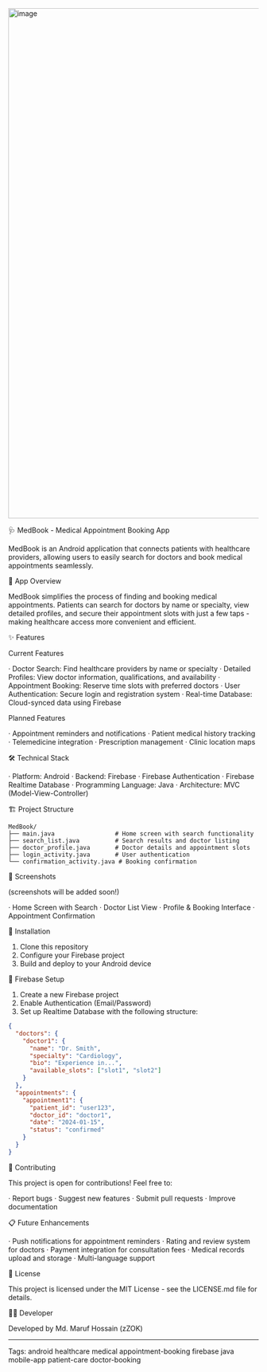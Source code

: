 <img width="1024" height="1024" alt="image" src="https://github.com/user-attachments/assets/318b6b23-d395-4039-83c4-465f21e06e6e" />

🩺 MedBook - Medical Appointment Booking App

MedBook is an Android application that connects patients with healthcare providers, allowing users to easily search for doctors and book medical appointments seamlessly.

📱 App Overview

MedBook simplifies the process of finding and booking medical appointments. Patients can search for doctors by name or specialty, view detailed profiles, and secure their appointment slots with just a few taps - making healthcare access more convenient and efficient.

✨ Features

Current Features

· Doctor Search: Find healthcare providers by name or specialty
· Detailed Profiles: View doctor information, qualifications, and availability
· Appointment Booking: Reserve time slots with preferred doctors
· User Authentication: Secure login and registration system
· Real-time Database: Cloud-synced data using Firebase

Planned Features

· Appointment reminders and notifications
· Patient medical history tracking
· Telemedicine integration
· Prescription management
· Clinic location maps

🛠️ Technical Stack

· Platform: Android
· Backend: Firebase
  · Firebase Authentication
  · Firebase Realtime Database
· Programming Language: Java
· Architecture: MVC (Model-View-Controller)

🏗️ Project Structure

```
MedBook/
├── main.java                 # Home screen with search functionality
├── search_list.java          # Search results and doctor listing
├── doctor_profile.java       # Doctor details and appointment slots
├── login_activity.java       # User authentication
└── confirmation_activity.java # Booking confirmation
```

📸 Screenshots

(screenshots will be added soon!)

· Home Screen with Search
· Doctor List View
· Profile & Booking Interface
· Appointment Confirmation

🚀 Installation

1. Clone this repository
2. Configure your Firebase project
3. Build and deploy to your Android device

🔧 Firebase Setup

1. Create a new Firebase project
2. Enable Authentication (Email/Password)
3. Set up Realtime Database with the following structure:

```json
{
  "doctors": {
    "doctor1": {
      "name": "Dr. Smith",
      "specialty": "Cardiology",
      "bio": "Experience in...",
      "available_slots": ["slot1", "slot2"]
    }
  },
  "appointments": {
    "appointment1": {
      "patient_id": "user123",
      "doctor_id": "doctor1",
      "date": "2024-01-15",
      "status": "confirmed"
    }
  }
}
```

🤝 Contributing

This project is open for contributions! Feel free to:

· Report bugs
· Suggest new features
· Submit pull requests
· Improve documentation

📋 Future Enhancements

· Push notifications for appointment reminders
· Rating and review system for doctors
· Payment integration for consultation fees
· Medical records upload and storage
· Multi-language support

📄 License

This project is licensed under the MIT License - see the LICENSE.md file for details.

👨‍💻 Developer

Developed by Md. Maruf Hossain (zZOK)

---

Tags: android healthcare medical appointment-booking firebase java mobile-app patient-care doctor-booking
